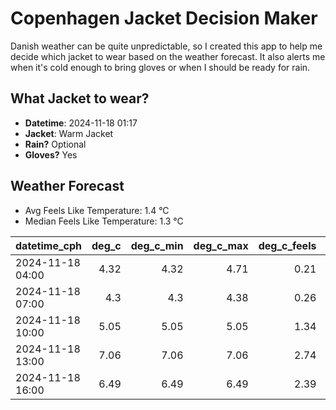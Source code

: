 
# Copenhagen Jacket Decision Maker

Danish weather can be quite unpredictable, so I created this app to help me decide which jacket to wear based on the weather forecast. 
It also alerts me when it's cold enough to bring gloves or when I should be ready for rain.

## What Jacket to wear?

- **Datetime**: 2024-11-18 01:17
- **Jacket**: Warm Jacket
- **Rain?** Optional
- **Gloves?** Yes

## Weather Forecast
- Avg Feels Like Temperature: 1.4 °C
- Median Feels Like Temperature: 1.3 °C

| datetime_cph     |   deg_c |   deg_c_min |   deg_c_max |   deg_c_feels | weather   | wind   | rain   |
|:-----------------|--------:|------------:|------------:|--------------:|:----------|:-------|:-------|
| 2024-11-18 04:00 |    4.32 |        4.32 |        4.71 |          0.21 | Clouds    | Medium | None   |
| 2024-11-18 07:00 |    4.3  |        4.3  |        4.38 |          0.26 | Clouds    | Medium | None   |
| 2024-11-18 10:00 |    5.05 |        5.05 |        5.05 |          1.34 | Clouds    | Medium | None   |
| 2024-11-18 13:00 |    7.06 |        7.06 |        7.06 |          2.74 | Rain      | High   | Low    |
| 2024-11-18 16:00 |    6.49 |        6.49 |        6.49 |          2.39 | Rain      | High   | Low    |
        